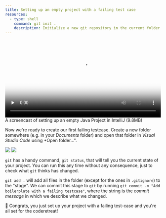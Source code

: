 ```yaml
---
title: Setting up an empty project with a failing test case
resources:
  - type: shell
    command: git init .
    description: Initialize a new git repository in the current folder
---
```


<video 
  width="100%" 
  controls 
  class="my-2 drop-shadow-small" 
  preload="none"
  poster="{% link getting-started/guides/macosx-intellij-java.mp4.thumb.jpg %}"
  src="{% link getting-started/guides/macosx-intellij-java.mp4 %}"></video>
<span class="text-center d-block small">A screencast of setting up an empty Java Project in IntelliJ (9.8MB)</span>

Now we're ready to create our first failing testcase. Create a new folder somewhere (e.g. in your _Documents_ folder) and open that folder in _Visual Studio Code_ using \*Open folder...".

<img class="img-fluid" src="{% link getting-started/guides/macosx-intellij-java-green-tests.png %}"/>
<img class="img-fluid" src="{% link getting-started/guides/macosx-intellij-java-red-test.png %}"/>

`git` has a handy command, `git status`, that will tell you the current state of your project. You can run this any time without any consequence, just to check what `git` thinks has changed.

`git add .` will add all files in the folder (except for the ones in `.gitignore`) to the "stage". We can commit this stage to `git` by running `git commit -m "Add boilerplate with a failing testcase"`, where the string is the _commit message_ in which we describe what we changed.

🎉 Congrats, you just set up your project with a failing test-case and you're all set for the coderetreat!
